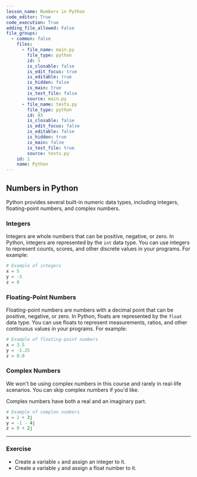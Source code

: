 ```yaml
---
lesson_name: Numbers in Python
code_editor: True
code_execution: True
adding_file_allowed: False
file_groups:
  - common: false
    files:
      - file_name: main.py
        file_type: python
        id: 5
        is_closable: false
        is_edit_focus: true
        is_editable: true
        is_hidden: false
        is_main: true
        is_test_file: false
        source: main.py
      - file_name: tests.py
        file_type: python
        id: 83
        is_closable: false
        is_edit_focus: false
        is_editable: false
        is_hidden: true
        is_main: false
        is_test_file: true
        source: tests.py
    id: 1
    name: Python
---
```


## Numbers in Python

Python provides several built-in numeric data types, including integers, floating-point numbers, and complex numbers.

### Integers

Integers are whole numbers that can be positive, negative, or zero. In Python, integers are represented by the `int` data type. You can use integers to represent counts, scores, and other discrete values in your programs. For example:

```python
# Example of integers
x = 5
y = -3
z = 0
```

### Floating-Point Numbers

Floating-point numbers are numbers with a decimal point that can be positive, negative, or zero. In Python, floats are represented by the `float` data type. You can use floats to represent measurements, ratios, and other continuous values in your programs. For example:

```python
# Example of floating-point numbers
x = 3.5
y = -2.25
z = 0.0
```

### Complex Numbers

<div class="alert-info text-sm">
We won't be using complex numbers in this course and rarely in real-life scenarios. You can skip complex numbers if you'd like.
</div>

Complex numbers have both a real and an imaginary part.

```python
# Example of complex numbers
x = 2 + 3j
y = -1 - 4j
z = 0 + 2j
```

---

### Exercise

<ul>
<li id="test-1">Create a variable <code>x</code> and assign an integer to it.</li>
<li id="test-2">Create a variable <code>y</code> and assign a float number to it.</li>
</ul>
